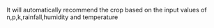 It will automatically recommend the crop based on the input values of n,p,k,rainfall,humidity and temperature
